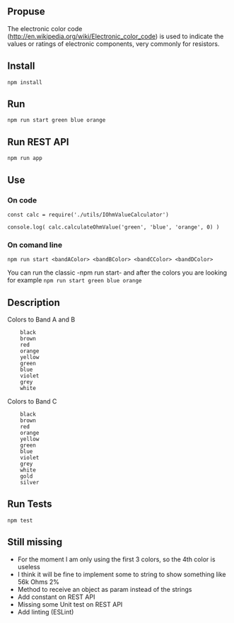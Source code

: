 
## Propuse
The electronic color code (http://en.wikipedia.org/wiki/Electronic_color_code) is used to indicate the values or ratings of electronic components, very commonly for resistors.

## Install
`npm install`

## Run
`npm run start green blue orange`

## Run REST API
`npm run app`

## Use
### On code
```node
const calc = require('./utils/IOhmValueCalculator')

console.log( calc.calculateOhmValue('green', 'blue', 'orange', 0) )
```

### On comand line
`npm run start <bandAColor> <bandBColor> <bandCColor> <bandDColor>`

You can run the classic -npm run start- and after the colors you are looking for example
`npm run start green blue orange`


## Description
Colors to Band A and B
```
    black
    brown
    red
    orange
    yellow
    green
    blue
    violet
    grey
    white
```
Colors to Band C
```
    black
    brown
    red
    orange
    yellow
    green
    blue
    violet
    grey
    white
    gold
    silver
```

## Run Tests
`npm test`

## Still missing
* For the moment I am only using the first 3 colors, so the 4th color is useless 
* I think it will be fine to implement some to string to show something like 56k Ohms 2%
* Method to receive an object as param instead of the strings
* Add constant on REST API
* Missing some Unit test on REST API 
* Add linting (ESLint)